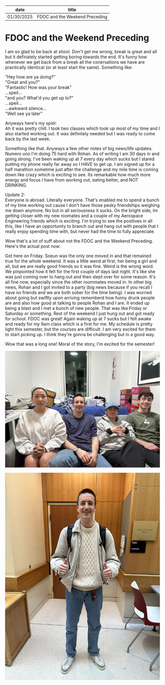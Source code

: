 | date       | title                    |
| ---------- | ------------------------ |
| 01/30/2025 | FDOC and the Weekend Preceding|

# FDOC and the Weekend Preceding

I am so glad to be back at shool. Don't get me wrong, break is great and all but it definately started getting boring towards the end. It's funny how whenever we get back from a break all the conersations we have are practically identical (or at least start the same). Something like:

"Hey how are ya doing?"\
"Great and you?"\
"Fantastic! How was your break"\
...speil...\
"and you? What'd you get up to?"\
...speil...\
...awkward silence...\
"Well see ya later"

Anyways here's my spiel:\
Ah it was pretty chill. I took two classes which took up most of my time and I also started working out. It was definitely needed but I was ready to come back by the last week.

Something like that. Anyways a few other notes of big news/life updates. Numero uno I'm doing 75 hard with Rohan. As of writing I am 30 days in and going strong. I've been waking up at 7 every day which sucks but I stared putting my phone really far away so I HAVE to get up. I am signed up for a half marathon sometime just after the challenge and my mile time is coming down like crazy which is exciting to see. Its remarkable how much more energy and focus I have from working out, eating better, and NOT DRINKING. 

Update 2:\
Everyone is abroad. Literally everyone. That's enabled me to spend a bunch of my time working out cause I don't have those pesky friendships weighing me down anymore. No but in all seriousness it sucks. On the bright side, Im getting closer with my new roomates and a couple of my Aerospace Engineering friends which is exciting. I'm trying to see the positives in all this, like I have an opportunity to branch out and hang out with people that I really enjoy spending time with, but never had the time to fully appreciate.

Wow that's a lot of suff about not the FDOC and the Weekend Preceding. Here's the actual post now:

Got here on Friday. Soeun was the only one moved in and that remained true for the whole weekend. It was a little weird at first, her being a girl and all, but we are really good friends so it was fine. Weird is the wrong word. We pinpointed how it felt for the first couple of days last night. It's like she was just coming over to hang out and then slept over for some reason. It's all fine now, especially since the other roommates moved in. In other big news, Rohan and I got invited to a party (big news because if you recall I have no friends and we are both sober for the time being). I was worried about going but swiftly upon arriving rememberd how funny drunk people are and also how good at talking to people Rohan and I are. It ended up being a blast and I met a bunch of new people. That was like Friday or Saturday or something. Rest of the weekend I just hung out and got ready for school. FDOC was great! Again waking up at 7 sucks but I felt awake and ready for my 9am class which is a first for me. My schedule is pretty light this semester, but the courses are difficult. I am very excited for them to start picking up. I think they're gonna be challenging but in a good way.

Wow that was a long one! Moral of the story, I'm excited for the semester!

![Hudson and da roomies](/content/hudson/images/FDOC/IMG_8158.JPEG)

![Back to school pic](/content/hudson/images/FDOC/IMG_9177.JPEG)